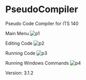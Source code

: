 # PseudoCompiler
Pseudo Code Compiler for ITS 140

Main Menu
![p1](http://i.imgur.com/WAPoPqq.png)

Editing Code
![p2](http://i.imgur.com/6vI1cst.png)

Running Code
![p3](http://i.imgur.com/bqg5DG1.png)

Running Windows Commands
![p4](http://i.imgur.com/6J3zdml.png)

Version: 3.1.2
